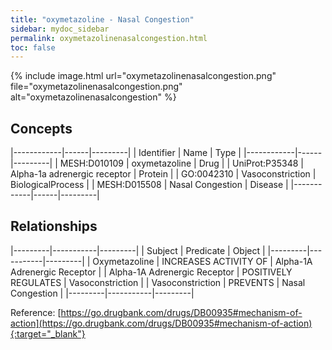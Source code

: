 ```yaml
---
title: "oxymetazoline - Nasal Congestion"
sidebar: mydoc_sidebar
permalink: oxymetazolinenasalcongestion.html
toc: false 
---
```


{% include image.html url="oxymetazolinenasalcongestion.png" file="oxymetazolinenasalcongestion.png" alt="oxymetazolinenasalcongestion" %}

## Concepts

|------------|------|---------|
| Identifier | Name | Type    |
|------------|------|---------|
| MESH:D010109 | oxymetazoline | Drug |
| UniProt:P35348 | Alpha-1a adrenergic receptor | Protein |
| GO:0042310 | Vasoconstriction | BiologicalProcess |
| MESH:D015508 | Nasal Congestion | Disease |
|------------|------|---------|

## Relationships

|---------|-----------|---------|
| Subject | Predicate | Object  |
|---------|-----------|---------|
| Oxymetazoline | INCREASES ACTIVITY OF | Alpha-1A Adrenergic Receptor |
| Alpha-1A Adrenergic Receptor | POSITIVELY REGULATES | Vasoconstriction |
| Vasoconstriction | PREVENTS | Nasal Congestion |
|---------|-----------|---------|

Reference: [https://go.drugbank.com/drugs/DB00935#mechanism-of-action](https://go.drugbank.com/drugs/DB00935#mechanism-of-action){:target="_blank"}